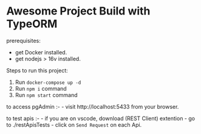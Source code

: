 # Awesome Project Build with TypeORM

prerequisites:

- get Docker installed.
- get nodejs > 16v installed.

Steps to run this project:

1. Run `docker-compose up -d`
2. Run `npm i` command
3. Run `npm start` command

to access pgAdmin :- - visit http://localhost:5433 from your browser.

to test apis :- - if you are on vscode, download (REST Client) extention - go to ./restApisTests - click on `Send Request` on each Api.
